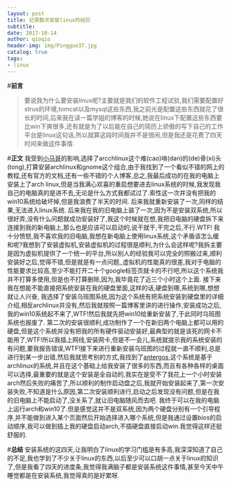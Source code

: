 ```yaml
---
layout: post
title: 记录数次安装linux的经历
subtitle:  
date: 2017-10-14 
author: qioqio
header-img: img/Pingguo37.jpg
catalog: true
tags:                             
- linux
---
```


#**前言**
>要说我为什么要安装linux呢?主要就是我们的软件工程试验,我们需要配置好strus的环境,tomcat以及mysql这些东西,我之前光是配置这些东西就花了很长的时间,后来我在读一篇学姐的博客的时候,她说在linux下配置这些东西要比win下爽很多,还有就是为了以后能在自己的简历上骄傲的写下自己的工作平台是linux这句话,所以就算这段时间我并不是很闲,但是我还是花费了四天时间来做这件事情.

#**正文** 
	我受到[小马哥](http://qwertier.cn)的影响,选择了arcchlinux这个难(cao)啃(dan)的(de)骨(xi)头(tong),打算安装archlinux和gnome这个组合,由于我找到了一个看似不错的网上的教程,还有官方的文档,还有一些不错的个人博客,总之,我最后成功的在我的电脑上安装上了arch linux,但是当我满心欢喜的重启想要进去linux系统的时候,我发现我自己的电脑真的是进不去,无论是什么方式我都试过了.索性这一次并没有把我的win10系统给破坏掉,但是我浪费了半天的时间.
	后来我就重新安装了一次,同样的结果,无法进入linux系统.
	后来我在我的旧电脑上装了一次,因为不是安装双系统,所以很好弄,没有什么问题就成功安装好了,我这个时候就在想,我把旧电脑的硬盘拆下来连接到我的新电脑上,那么也是应该可以启动的,说干就干,干完之后,不行.WTF!
	我十分愤怒,我不喜欢我的旧电脑,我想在新电脑上使用linux系统,这个矛盾该怎么缓和呢?我想到了安装虚拟机,安装虚拟机的过程很是顺利,为什么会这样呢?我拆主要是因为虚拟机提供了一个统一的平台,所以别人的经验我可以完全的照搬过来,顺利安装好之后,觉得不错,但是就是有一点问题,,虚拟机的性能真的很差,我对于电脑的性能要求比较高,至少不能打开二十个google标签页就卡的不行吧,所以这个系统我并不打算多使用,但是也不打算删除,因为,我毕竟花了近三个小时这个上面.
	接下来我在想能不能直接把系统安装在我的硬盘里面,这样的话,硬盘到哪,系统到哪,想想就让人兴奋,	我选择了安装乌班图系统,因为这个系统有把系统安装到硬盘里的详细介绍,相反archlinux并没有,然后我就按照一篇博客里讲的进行操作,安装成功之后,我的win10系统起不来了,WTF!然后我就先把win10给重新安装了,于此同时乌班图系统也报废了.
	第二次的安装很顺利,成功制作了一个在新旧两个电脑上都可以用的硬盘,但是这个系统并没有把我的所有硬件驱动安装好,最典型的就是该死的网卡不能用了,WTF!所以我插上网线,安装网卡,但是不一会儿,系统就提示我的系统安装的有问题,要我报告错误,WTF!接下来进行重新安装乌班图的过程就一直不顺利,总是进行到某一步出错,然后我就思考别的方式,我找到了[antergos](https://antergos.com/),这个系统是基于archlinux的系统,并且在这个基础上给我安装了很多的东西,而且有各种各样的桌面可以选择,最重要的就是这个安装是全自动的,我实在是受不了我花上一个小时安装arch然后失败的痛苦了,所以顺利的制作启动盘之后,我就开始安装起来了,第一次安装失败,不知道是什么原因,第二次安装顺利进行,启动之后发现没有问题,但是在我的旧电脑上不能启动了,没关系了,就让旧电脑随风而去吧.
	我终于可以在我的电脑上运行arch和win10了.但是感觉这并不是双系统,因为两个硬盘分别有一个引导程序,并不能做到进入某个页面然后开始选择进入哪个系统,但是我通过设置bios的启动顺序,我可以做到插上我的硬盘启动arch,不插硬盘直接启动win.我觉得这样还挺舒服的.
	
#**总结**
	安装系统的这四天,让我明白了linux的学习门槛是有多高,我深深知道了自己的不足,我也学到了不少关于linux的东西,以后至少可以口胡一点关于linux的知识了,但是我看了四天的进度条,我觉得我满脑子都是安装系统这件事情,甚至今天中午睡觉都是在安装系统,我觉得真的是好累呀.
